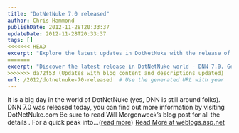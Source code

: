 ```yaml
---
title: "DotNetNuke 7.0 released"
author: Chris Hammond
publishDate: 2012-11-28T20:33:37
updateDate: 2012-11-28T20:33:37
tags: []
<<<<<<< HEAD
excerpt: "Explore the latest updates in DotNetNuke with the release of DNN 7.0. Dive into the details on Will Morgenweck's blog post."
=======
excerpt: "Discover the latest release in DotNetNuke world - DNN 7.0. Get all the details and insights from Will Morgenweck's blog post at weblogs.asp.net."
>>>>>>> da72f53 (Updates with blog content and descriptions updated)
url: /2012/dotnetnuke-70-released  # Use the generated URL with year
---
```

It is a big day in the world of DotNetNuke (yes, DNN is still around folks). DNN 7.0 was released today, you can find out more information by visiting DotNetNuke.com Be sure to read Will Morgenweck’s blog post for all the details . For a quick peak into...(<a href="https://weblogs.asp.net/christoc/archive/2012/11/28/dotnetnuke-7-0-released.aspx">read more</a>)<img src="https://weblogs.asp.net/aggbug.aspx?PostID=9483028" width="1" height="1"> <a href="https://weblogs.asp.net/christoc/archive/2012/11/28/dotnetnuke-7-0-released.aspx">Read More at weblogs.asp.net</a>

